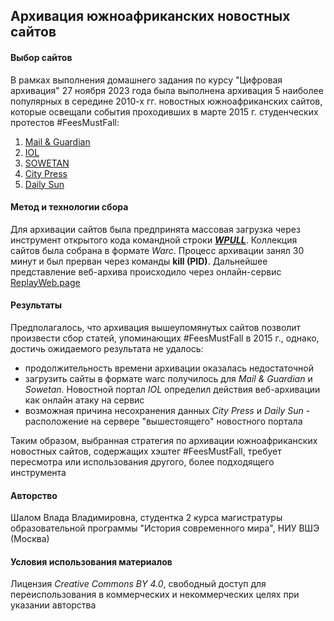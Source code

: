 ## Архивация южноафриканских новостных сайтов
#### Выбор сайтов
В рамках выполнения домашнего задания по курсу "Цифровая архивация" 27 ноября 2023 года была выполнена архивация 5 наиболее популярных в середине 2010-х гг. новостных южноафриканских сайтов, которые освещали события проходивших в марте 2015 г. студенческих протестов #FeesMustFall:
1. [Mail & Guardian](https://mg.co.za)
2. [IOL](https://www.iol.co.za)
3. [SOWETAN](https://www.sowetanlive.co.za)
4. [City Press](https://www.news24.com/citypress)
5. [Daily Sun](https://www.snl24.com/dailysun)

#### Метод и технологии сбора 
Для архивации сайтов была предпринята массовая загрузка через инструмент открытого кода командной строки [___WPULL___](https://github.com/ArchiveTeam/wpull). Коллекция сайтов была собрана в формате _Warc_. Процесс архивации занял 30 минут и был прерван через команды __kill (PID)__. Дальнейшее представление веб-архива происходило через онлайн-сервис [ReplayWeb.page](https://replayweb.page)

#### Результаты
Предполагалось, что архивация вышеупомянутых сайтов позволит произвести сбор статей, упоминающих #FeesMustFall в 2015 г., однако, достичь ожидаемого результата не удалось:
- продолжительность времени архивации оказалась недостаточной
- загрузить сайты в формате warc получилось для _Mail & Guardian_ и _Sowetan_. Новостной портал _IOL_ определил действия веб-архивации как онлайн атаку на сервис
- возможная причина несохранения данных _City Press_ и _Daily Sun_ - расположение на сервере "вышестоящего" новостного портала

Таким образом, выбранная стратегия по архивации южноафриканских новостных сайтов, содержащих хэштег #FeesMustFall, требует пересмотра или использования другого, более подходящего инструмента

#### Авторство
Шалом Влада Владимировна, студентка 2 курса магистратуры образовательной программы "История современного мира", НИУ ВШЭ (Москва)

#### Условия использования материалов
Лицензия _Creative Commons BY 4.0_, свободный доступ для переиспользования в коммерческих и некоммерческих целях при указании авторства

